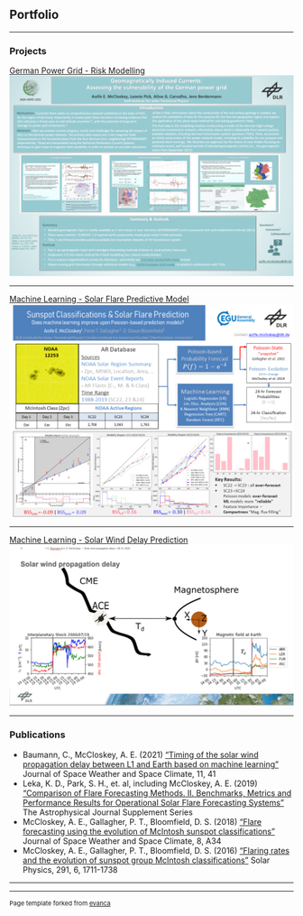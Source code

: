 ## Portfolio

---

### Projects

[German Power Grid - Risk Modelling](https://gitfront.io/r/mccloska/k46bTWFFsJcJ/German-Power-Grid/)
[<img src="images/GIC_project_presentation.png?raw=true"/>](/pdf/GIC_project_presentation.pdf)

---
[Machine Learning - Solar Flare Predictive Model](/pdf/egu_display_materials.pdf)
[<img src="images/egu_presentation_final.png?raw=true"/>](/pdf/egu_display_materials.pdf)

---
[Machine Learning - Solar Wind Delay Prediction ](https://gitfront.io/r/mccloska/KUtbRdySawZb/ml-solarwind/)
[<img src="images/swdelay_displayimage.png?raw=true"/>](/pdf/SWdelay_WAWML.pdf)

---

### Publications

- Baumann, C., McCloskey, A. E. (2021)
[“Timing of the solar wind propagation delay between L1 and Earth based on machine learning”](https://doi.org/10.1051/swsc/2021026)
Journal of Space Weather and Space Climate, 11, 41
- Leka, K. D., Park, S. H., et. al, including McCloskey, A. E. (2019)
[“Comparison of Flare Forecasting Methods. II. Benchmarks, Metrics and Performance Results for Operational Solar Flare Forecasting Systems”](https://doi.org/10.3847/1538-4365/ab2e12) 
The Astrophysical Journal Supplement Series
- McCloskey, A. E., Gallagher, P. T., Bloomfield, D. S. (2018)
[“Flare forecasting using the evolution of McIntosh sunspot classifications”](https://doi.org/10.1051/swsc/2018022)
Journal of Space Weather and Space Climate, 8, A34
- McCloskey, A. E., Gallagher, P. T., Bloomfield, D. S. (2016)
[“Flaring rates and the evolution of sunspot group McIntosh classifications”](https://doi.org/10.1007/s11207-016-0933-y)
Solar Physics, 291, 6, 1711-1738 

---




---
<p style="font-size:11px">Page template forked from <a href="https://github.com/evanca/quick-portfolio">evanca</a></p>
<!-- Remove above link if you don't want to attibute -->
